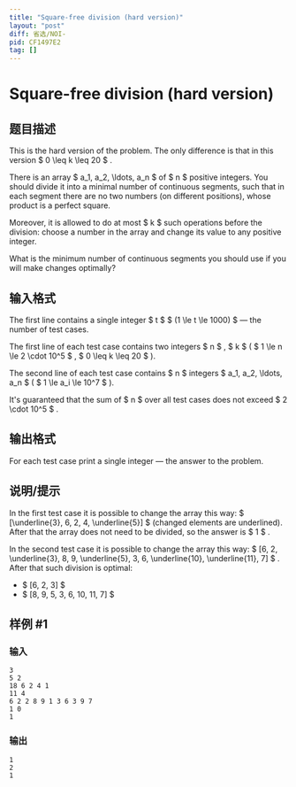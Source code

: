 ```yaml
---
title: "Square-free division (hard version)"
layout: "post"
diff: 省选/NOI-
pid: CF1497E2
tag: []
---
```


# Square-free division (hard version)

## 题目描述

This is the hard version of the problem. The only difference is that in this version $ 0 \leq k \leq 20 $ .

There is an array $ a_1, a_2, \ldots, a_n $ of $ n $ positive integers. You should divide it into a minimal number of continuous segments, such that in each segment there are no two numbers (on different positions), whose product is a perfect square.

Moreover, it is allowed to do at most $ k $ such operations before the division: choose a number in the array and change its value to any positive integer.

What is the minimum number of continuous segments you should use if you will make changes optimally?

## 输入格式

The first line contains a single integer $ t $ $ (1 \le t \le 1000) $ — the number of test cases.

The first line of each test case contains two integers $ n $ , $ k $ ( $ 1 \le n \le 2 \cdot 10^5 $ , $ 0 \leq k \leq 20 $ ).

The second line of each test case contains $ n $ integers $ a_1, a_2, \ldots, a_n $ ( $ 1 \le a_i \le 10^7 $ ).

It's guaranteed that the sum of $ n $ over all test cases does not exceed $ 2 \cdot 10^5 $ .

## 输出格式

For each test case print a single integer — the answer to the problem.

## 说明/提示

In the first test case it is possible to change the array this way: $ [\underline{3}, 6, 2, 4, \underline{5}] $ (changed elements are underlined). After that the array does not need to be divided, so the answer is $ 1 $ .

In the second test case it is possible to change the array this way: $ [6, 2, \underline{3}, 8, 9, \underline{5}, 3, 6, \underline{10}, \underline{11}, 7] $ . After that such division is optimal:

- $ [6, 2, 3] $
- $ [8, 9, 5, 3, 6, 10, 11, 7] $

## 样例 #1

### 输入

```
3
5 2
18 6 2 4 1
11 4
6 2 2 8 9 1 3 6 3 9 7
1 0
1
```

### 输出

```
1
2
1
```

